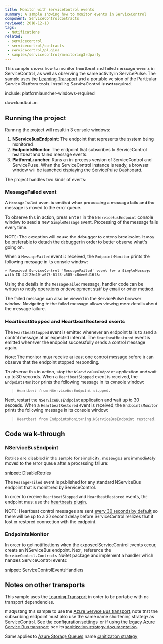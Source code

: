 ```yaml
---
title: Monitor with ServiceControl events
summary: A sample showing how to monitor events in ServiceControl
component: ServiceControlContracts
reviewed: 2018-12-18
tags:
 - Notifications
related:
 - servicecontrol
 - servicecontrol/contracts
 - servicecontrol/plugins
 - samples/servicecontrol/monitoring3rdparty
---
```


This sample shows how to monitor heartbeat and failed message events in ServiceControl, as well as observing the same activity in ServicePulse. The sample uses the [Learning Transport](/transports/learning/) and a portable version of the Particular Service Platform tools. Installing ServiceControl is **not** required.

include: platformlauncher-windows-required

downloadbutton


## Running the project

Running the project will result in 3 console windows:

1. **NServiceBusEndpoint**: The endpoint that represents the system being monitored.
1. **EndpointsMonitor**: The endpoint that subscribes to ServiceControl heartbeat and failed message events.
1. **PlatformLauncher**: Runs an in-process version of ServiceControl and ServicePulse. When the ServiceControl instance is ready, a browser window will be launched displaying the ServicePulse Dashboard.

The project handles two kinds of events:

### MessageFailed event

A `MessageFailed` event is emitted when processing a message fails and the message is moved to the error queue.

To observe this in action, press <kbd>Enter</kbd> in the `NServiceBusEndpoint` console window to send a new `SimpleMessage` event. Processing of the message fails every time.

NOTE: The exception will cause the debugger to enter a breakpoint. It may be preferable to detach the debugger in order to better observe what's going on.

When a `MessageFailed` event is received, the `EndpointsMonitor` prints the following message in its console window: 

```
> Received ServiceControl 'MessageFailed' event for a SimpleMessage with ID 42f25e40-a673-61f3-a505-c8dee6d16f8a
```

Using the details in the `MessageFailed` message, handler code can be written to notify operations or development staff by email or other method.

The failed message can also be viewed in the ServicePulse browser window. Navigating to the failed message allows viewing more details about the message failure.


### HeartbeatStopped and HeartbeatRestored events

The `HeartbeatStopped` event is emitted whenever an endpoint fails to send a control message at an expected interval. The `HeartbeatRestored` event is emitted whenever the endpoint successfully sends a control message again. 

Note: The monitor must receive at least one control message before it can observe that the endpoint stopped responding.

To observe this in action, stop the `NServiceBusEndpoint` application and wait up to 30 seconds. When a `HeartbeatStopped` event is received, the `EndpointsMonitor` prints the following message in its console window:

> `Heartbeat from NServiceBusEndpoint stopped.`

Next, restart the `NServiceBusEndpoint` application and wait up to 30 seconds. When a `HeartbeatRestored` event is received, the `EndpointsMonitor` prints the following message in its console window:

> `Heartbeat from EndpointsMonitoring.NServiceBusEndpoint restored.`


## Code walk-through 


### NServiceBusEndpoint

Retries are disabled in the sample for simplicity; messages are immediately moved to the error queue after a processing failure:

snippet: DisableRetries

The `MessageFailed` event is published for any standard NServiceBus endpoint that is monitored by ServiceControl.

In order to receive `HeartbeatStopped` and `HeartbeatRestored` events, the endpoint must use the [heartbeats plugin](/monitoring/heartbeats).

NOTE: Heartbeat control messages are sent [every 30 seconds by default](/monitoring/heartbeats/legacy#configuration-time-to-live-ttl) so there will be up to a 30 second delay before ServiceControl realizes that it lost or restored connection with the endpoint.


### EndpointsMonitor

In order to get notifications when the exposed ServiceControl events occur, create an NServiceBus endpoint. Next, reference the `ServiceControl.Contracts` NuGet package and implement a handler which handles ServiceControl events:

snippet: ServiceControlEventsHandlers


## Notes on other transports

This sample uses the [Learning Transport](/transports/learning/) in order to be portable with no transport dependencies.

If adjusting this sample to use the [Azure Service Bus transport](/transports/azure-service-bus/legacy/), note that the subscribing endpoint must also use the same name shortening strategy as ServiceControl. See the [configuration settings](/transports/azure-service-bus/configuration.md#entity-creation), or if using the [legacy Azure Service Bus transport](), see its [sanitization strategy documentation](/transports/azure-service-bus/legacy/sanitization.md). 

Same applies to [Azure Storage Queues](/transports/azure-storage-queues) name [sanitization strategy](/transports/azure-storage-queues/sanitization.md#backward-compatibility-with-versions-7-and-below)
